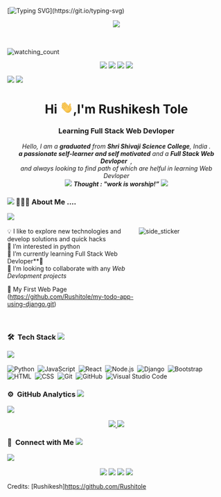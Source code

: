 [![Typing SVG](https://readme-typing-svg.herokuapp.com?font=Architects+Daughter&color=red&size=30&lines=Hello!+It's+Rushikesh!;Full+Stack+Developer...;)](https://git.io/typing-svg)
<p align="center">
  <img src="https://www.aalpha.net/wp-content/uploads/2020/12/full-stack-development.gif" height="200"/>
</p>

<br>

<p align="left"> 
<img src="https://komarev.com/ghpvc/?username=Rushitole&color=brightgreen" alt="watching_count" />
 </p>
 <p align="center">
<img src="https://img.shields.io/badge/Age-24-blue" />
  <img src="https://img.shields.io/badge/Focus-Fullstack%20Learning-blue" />
  <img src="https://img.shields.io/badge/Lives-India%20-blue" />
  <img src="https://img.shields.io/badge/Languages-English%20%26%20Hindi-blue" />
</p>
<img src="https://user-images.githubusercontent.com/73097560/115834477-dbab4500-a447-11eb-908a-139a6edaec5c.gif">
<img src="https://user-images.githubusercontent.com/73097560/115834477-dbab4500-a447-11eb-908a-139a6edaec5c.gif">
<h1 align="center">Hi <img src="https://raw.githubusercontent.com/ABSphreak/ABSphreak/master/gifs/Hi.gif" width="30px">,I'm Rushikesh Tole </h1>
<h3 align="center">Learning Full Stack Web Devloper  </h3>

</p>



<p align="center">
  <em>
    Hello, I am  a <b>graduated</b> from <b>Shri Shivaji Science College</b>, India </a>. <br>
    <b>a passionate self-learner and self motivated</b> and a <b>Full Stack Web Devloper</b>&nbsp;&nbsp,<br>and always looking to find path of which are helful in learning Web Devloper 
  </em> 
  <br>
  <img src="https://media.giphy.com/media/gH3LO09IOiZIqePwv9/giphy.gif" width="50" /> <b><i align="center">Thought : "work is worship!”</i></b> <img src="https://media.giphy.com/media/qjqUcgIyRjsl2/giphy.gif" width="50" />
</p>


### <img src="https://media.giphy.com/media/iY8CRBdQXODJSCERIr/giphy.gif" width="30px">&nbsp;👨🏻‍💻 <b>About Me ....</b>

<img src="https://user-images.githubusercontent.com/73097560/115834477-dbab4500-a447-11eb-908a-139a6edaec5c.gif">
<p align="left">

  <img align="right" width=200px height=200px alt="side_sticker" src="https://fireart.studio/wp-content/uploads/2018/06/dribble-perfect.gif" />

💡 I like to explore new technologies and develop solutions and quick hacks <br>
👀 I’m interested in python <br>
🌱 I’m currently learning Full Stack Web Devloper**🥰<br>
🔭 I’m looking to collaborate with any *Web Devlopment projects*<br>

📰 My First Web Page (https://github.com/Rushitole/my-todo-app-using-django.git)<br><br><br>
 
### 🛠 &nbsp;Tech Stack <img src = "https://media2.giphy.com/media/QssGEmpkyEOhBCb7e1/giphy.gif?cid=ecf05e47a0n3gi1bfqntqmob8g9aid1oyj2wr3ds3mg700bl&rid=giphy.gif" width = 32px>
<img src="https://user-images.githubusercontent.com/73097560/115834477-dbab4500-a447-11eb-908a-139a6edaec5c.gif">
<p align="left">
  
![Python](https://img.shields.io/badge/-Python-05122A?style=flat&logo=python)&nbsp;
![JavaScript](https://img.shields.io/badge/-JavaScript-05122A?style=flat&logo=javascript)&nbsp;
![React](https://img.shields.io/badge/-React-05122A?style=flat&logo=react)&nbsp;
![Node.js](https://img.shields.io/badge/-Node.js-05122A?style=flat&logo=node.js)&nbsp;
![Django](https://img.shields.io/badge/-Django-05122A?style=flat&logo=django&logoColor=092E20)&nbsp;
![Bootstrap](https://img.shields.io/badge/-Bootstrap-05122A?style=flat&logo=bootstrap&logoColor=563D7C)\
![HTML](https://img.shields.io/badge/-HTML-05122A?style=flat&logo=HTML5)&nbsp;
![CSS](https://img.shields.io/badge/-CSS-05122A?style=flat&logo=CSS3&logoColor=1572B6)&nbsp;
![Git](https://img.shields.io/badge/-Git-05122A?style=flat&logo=git)&nbsp;
![GitHub](https://img.shields.io/badge/-GitHub-05122A?style=flat&logo=github)&nbsp;
![Visual Studio Code](https://img.shields.io/badge/-Visual%20Studio%20Code-05122A?style=flat&logo=visual-studio-code&logoColor=007ACC)&nbsp;

### ⚙️ &nbsp;GitHub Analytics <img src = "https://i.pinimg.com/originals/65/c4/f4/65c4f452571be1261e9c623f7da488ac.gif" width = 35px>
<img src="https://user-images.githubusercontent.com/73097560/115834477-dbab4500-a447-11eb-908a-139a6edaec5c.gif">

<p align="center">
<a href="https://github.com/Rushitole">
  <img height="180em" src="https://github-readme-stats-eight-theta.vercel.app/api?username=Rushitole&show_icons=true&theme=algolia&include_all_commits=true&count_private=true"/>
  <img height="180em" src="https://github-readme-stats-eight-theta.vercel.app/api/top-langs/?username=Rushitole&layout=compact&langs_count=8&theme=algolia"/>
</a>
</p>

### 🤝 &nbsp;Connect with Me <img src='https://raw.githubusercontent.com/ShahriarShafin/ShahriarShafin/main/Assets/handshake.gif' width="100px"> 
<img src="https://user-images.githubusercontent.com/73097560/115834477-dbab4500-a447-11eb-908a-139a6edaec5c.gif">
<p align="center">
<a href="https://www.linkedin.com/in/rushikesh-tole-405126203"><img src="https://img.shields.io/badge/-Rushikes%20Tole-0077B5?style=flat&logo=Linkedin&logoColor=white"/></a>
<a href="mailto:rushikeshtole19@gmail.com"><img src="https://img.shields.io/badge/-rushikeshtole19@gmail.com-D14836?style=flat&logo=Gmail&logoColor=white"/></a>
<a href="https://www.instagram.com/_mr._.rishi/"><img src="https://img.shields.io/badge/-@Rushikeshtole-E4405F?style=flat&logo=Instagram&logoColor=white"/></a>



<img src="https://user-images.githubusercontent.com/73097560/115834477-dbab4500-a447-11eb-908a-139a6edaec5c.gif">

Credits: [Rushikesh]https://github.com/Rushitole
